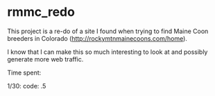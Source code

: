 # rmmc_redo

This project is a re-do of a site I found when trying to find Maine Coon breeders in Colorado (http://rockymtnmainecoons.com/home).

I know that I can make this so much interesting to look at and possibly generate more web traffic.

Time spent:

1/30: code: .5
